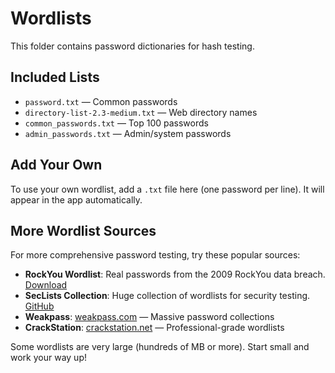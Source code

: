 
# Wordlists

This folder contains password dictionaries for hash testing.

## Included Lists

- `password.txt` — Common passwords
- `directory-list-2.3-medium.txt` — Web directory names
- `common_passwords.txt` — Top 100 passwords
- `admin_passwords.txt` — Admin/system passwords

## Add Your Own

To use your own wordlist, add a `.txt` file here (one password per line). It will appear in the app automatically.

## More Wordlist Sources

For more comprehensive password testing, try these popular sources:

- **RockYou Wordlist**: Real passwords from the 2009 RockYou data breach. [Download](https://github.com/brannondorsey/naive-hashcat/releases/download/data/rockyou.txt)
- **SecLists Collection**: Huge collection of wordlists for security testing. [GitHub](https://github.com/danielmiessler/SecLists)
- **Weakpass**: [weakpass.com](https://weakpass.com/) — Massive password collections
- **CrackStation**: [crackstation.net](https://crackstation.net/crackstation-wordlist-password-cracking-dictionary.htm) — Professional-grade wordlists

Some wordlists are very large (hundreds of MB or more). Start small and work your way up!

